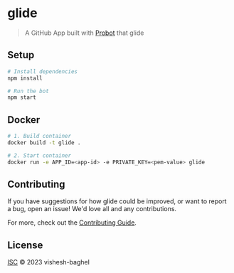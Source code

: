 # glide

> A GitHub App built with [Probot](https://github.com/probot/probot) that glide

## Setup

```sh
# Install dependencies
npm install

# Run the bot
npm start
```

## Docker

```sh
# 1. Build container
docker build -t glide .

# 2. Start container
docker run -e APP_ID=<app-id> -e PRIVATE_KEY=<pem-value> glide
```

## Contributing

If you have suggestions for how glide could be improved, or want to report a bug, open an issue! We'd love all and any contributions.

For more, check out the [Contributing Guide](CONTRIBUTING.md).

## License

[ISC](LICENSE) © 2023 vishesh-baghel
